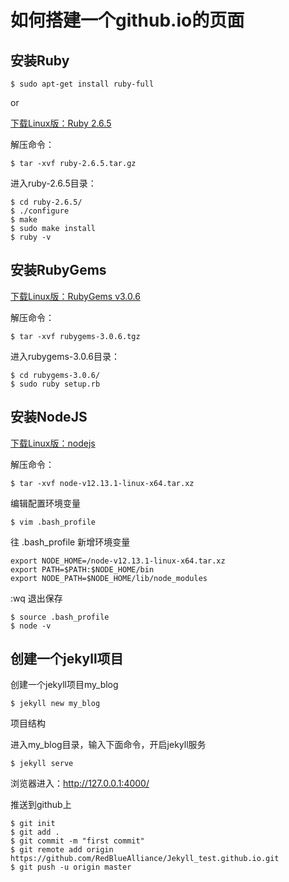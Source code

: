 # 如何搭建一个github.io的页面
## 安装Ruby

```
$ sudo apt-get install ruby-full
```

or

[下载Linux版：Ruby 2.6.5](https://cache.ruby-lang.org/pub/ruby/2.6/ruby-2.6.5.tar.gz)

解压命令：
```
$ tar -xvf ruby-2.6.5.tar.gz 
```
进入ruby-2.6.5目录：
```
$ cd ruby-2.6.5/
$ ./configure
$ make
$ sudo make install
$ ruby -v
```
## 安装RubyGems

[下载Linux版：RubyGems v3.0.6 ](https://rubygems.org/rubygems/rubygems-3.0.6.tgz)

解压命令：
```
$ tar -xvf rubygems-3.0.6.tgz
```
进入rubygems-3.0.6目录：
```
$ cd rubygems-3.0.6/
$ sudo ruby setup.rb
```
## 安装NodeJS

[下载Linux版：nodejs](https://nodejs.org/dist/v12.13.1/node-v12.13.1-linux-x64.tar.xz)

解压命令：
```
$ tar -xvf node-v12.13.1-linux-x64.tar.xz
```
编辑配置环境变量
```
$ vim .bash_profile
```
往 .bash_profile 新增环境变量
```
export NODE_HOME=/node-v12.13.1-linux-x64.tar.xz
export PATH=$PATH:$NODE_HOME/bin 
export NODE_PATH=$NODE_HOME/lib/node_modules
```
:wq 退出保存
```
$ source .bash_profile
$ node -v
```
## 创建一个jekyll项目
创建一个jekyll项目my_blog
```
$ jekyll new my_blog
```
项目结构

进入my_blog目录，输入下面命令，开启jekyll服务
```
$ jekyll serve
```
浏览器进入：http://127.0.0.1:4000/

推送到github上

```
$ git init
$ git add .
$ git commit -m "first commit"
$ git remote add origin https://github.com/RedBlueAlliance/Jekyll_test.github.io.git
$ git push -u origin master
```